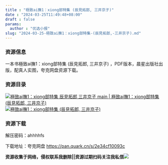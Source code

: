 ```yaml
---
title : "極致ai撫1：xiong部特集 (辰見拓郎, 三井京子)"
date : "2024-03-25T11:49:48+08:00"
draft : false
params:
  author : "优选小报"
slug: "2024-03-25-極致ai撫1：xiong部特集-(辰見拓郎,-三井京子).md"
---
```


### 资源信息

一本书極致ai撫1：xiong部特集 (辰見拓郎, 三井京子) ，PDF版本，晨星出版社出版，配真人实图，夸克网盘资源下载。

### 资源目录

[![極致ai撫1：xiong部特集 辰見拓郎 三井京子 main | 極致ai撫1：xiong部特集 \(辰見拓郎, 三井京子\)](//img7-1.zhekoulieshou.com/mmbiz_jpg/iaHBVewvSIbAjcr9g6TlCXSfiaDqkbzuEziaEt9ribA911miahRUIrtrSqbwhia68etO7o3LqkWtkwG88ibSnwJo4NmxQ/0)](//img7-1.zhekoulieshou.com/mmbiz_jpg/iaHBVewvSIbAjcr9g6TlCXSfiaDqkbzuEziaEt9ribA911miahRUIrtrSqbwhia68etO7o3LqkWtkwG88ibSnwJo4NmxQ/0) [![極致ai撫1：xiong部特集 \(辰見拓郎, 三井京子\) ](//img7-1.zhekoulieshou.com/mmbiz_jpg/iaHBVewvSIbAjcr9g6TlCXSfiaDqkbzuEzKSObmkLBG2gllkMvuYRDq11XM1T92bwSZiaxElKgQamYSrwKP4gTPmA/0)](//img7-1.zhekoulieshou.com/mmbiz_jpg/iaHBVewvSIbAjcr9g6TlCXSfiaDqkbzuEzKSObmkLBG2gllkMvuYRDq11XM1T92bwSZiaxElKgQamYSrwKP4gTPmA/0)

### 资源下载

解压密码：ahhhhfs

下载地址：夸克网盘 https://pan.quark.cn/s/2e34cf10093c

**资源收集于网络，侵权联系我删除||资源过期扫码关注我私信**![](//img7-1.zhekoulieshou.com/mmbiz_jpg/iaHBVewvSIbAjcr9g6TlCXSfiaDqkbzuEzp207hVzPqT4YGQOAazQ1KNHCeACbia5Lzq4Ckwibe48iar1q7lgVP1o3w/640?wx_fmt=jpeg&from=appmsg)


